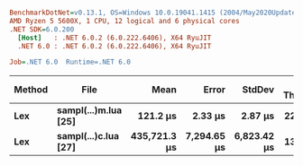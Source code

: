 ``` ini

BenchmarkDotNet=v0.13.1, OS=Windows 10.0.19041.1415 (2004/May2020Update/20H1)
AMD Ryzen 5 5600X, 1 CPU, 12 logical and 6 physical cores
.NET SDK=6.0.200
  [Host]   : .NET 6.0.2 (6.0.222.6406), X64 RyuJIT
  .NET 6.0 : .NET 6.0.2 (6.0.222.6406), X64 RyuJIT

Job=.NET 6.0  Runtime=.NET 6.0  

```
| Method |                 File |         Mean |       Error |      StdDev | Mean Throughput | Median Throughput |       Median |      Gen 0 |     Gen 1 |     Gen 2 |  Allocated |
|------- |--------------------- |-------------:|------------:|------------:|----------------:|------------------:|-------------:|-----------:|----------:|----------:|-----------:|
|    **Lex** | **sampl(...)m.lua [25]** |     **121.2 μs** |     **2.33 μs** |     **2.87 μs** |      **22.87MiB/s** |        **23.10MiB/s** |     **119.9 μs** |     **6.5918** |    **0.7324** |         **-** |     **109 KB** |
|    **Lex** | **sampl(...)c.lua [27]** | **435,721.3 μs** | **7,294.65 μs** | **6,823.42 μs** |      **13.78MiB/s** |        **13.75MiB/s** | **436,702.6 μs** | **12000.0000** | **4000.0000** | **1000.0000** | **226,267 KB** |
